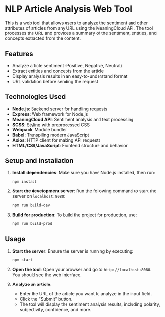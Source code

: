 # NLP Article Analysis Web Tool

This is a web tool that allows users to analyze the sentiment and other attributes of articles from any URL using the MeaningCloud API. The tool processes the URL and provides a summary of the sentiment, entities, and concepts extracted from the content.

## Features

- Analyze article sentiment (Positive, Negative, Neutral)
- Extract entities and concepts from the article
- Display analysis results in an easy-to-understand format
- URL validation before sending the request

## Technologies Used

- **Node.js**: Backend server for handling requests
- **Express**: Web framework for Node.js
- **MeaningCloud API**: Sentiment analysis and text processing
- **SCSS**: Styling with preprocessed CSS
- **Webpack**: Module bundler
- **Babel**: Transpiling modern JavaScript
- **Axios**: HTTP client for making API requests
- **HTML/CSS/JavaScript**: Frontend structure and behavior

## Setup and Installation


1. **Install dependencies**:
    Make sure you have Node.js installed, then run:
    ```bash
    npm install
    ```

2. **Start the development server**:
    Run the following command to start the server on `localhost:8080`:
    ```bash
    npm run build-dev
    ```

3. **Build for production**:
    To build the project for production, use:
    ```bash
    npm run build-prod
    ```

## Usage

1. **Start the server**:
    Ensure the server is running by executing:
    ```bash
    npm start
    ```

2. **Open the tool**:
    Open your browser and go to `http://localhost:8080`. You should see the web interface.

3. **Analyze an article**:
    - Enter the URL of the article you want to analyze in the input field.
    - Click the "Submit" button.
    - The tool will display the sentiment analysis results, including polarity, subjectivity, confidence, and more.


